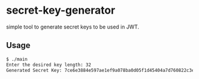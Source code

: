 # secret-key-generator
simple tool to generate secret keys to be used in JWT.

## Usage
```bash
$ ./main
Enter the desired key length: 32
Generated Secret Key: 7ce6e3884e597ae1ef9a078ba0d05f1d45404a7d760822c3e24b60af027ba389
```
